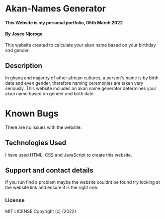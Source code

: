 # Akan-Names Generator
#### This Website is my personal portfolio, 05th March 2022
#### By **Joyce Njoroge**
This website created to calculate your akan name based on your birthday and gender.
## Description
In ghana and majority of other african cultures, a person's name is by birth date and even gender, therefore naming ceremonies are taken very seriously. This website includes an akan name generator determines  your akan name based on gender and birth date.
# Known Bugs
There are no issues with the website.
## Technologies Used
I have used HTML, CSS and JavaScript to create this website.
## Support and contact details
If you run find a problem maybe the website couldnt be found try looking at the website link and ensure it is the right one.
### License
MIT LICENSE
Copyright (c) {2022} 